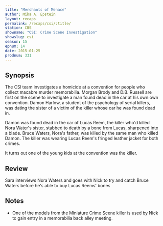 ```yaml
---
title: "Merchants of Menace"
author: Mika A. Epstein
layout: recaps
permalink: /recaps/csi/:title/
station: CBS
showname: "CSI: Crime Scene Investigation"
showslug: csi
season: 15
epnum: 14
date: 2015-01-25
prodnum: 331
---
```


## Synopsis

The CSI team investigates a homicide at a convention for people who collect macabre murder memorabilia. Morgan Brody and D.B. Russell are first on the scene to investigate a man found dead in the car at his own own convention. Damon Harlow, a student of the psychology of serial killers, was dating the sister of a victim of the killer whose car he was found dead in.

Damon was found dead in the car of Lucas Reem, the killer who'd killed Nora Water's sister, stabbed to death by a bone from Lucas, sharpened into a blade. Bruce Waters, Nora's father, was killed by the same man who killed Damon. The killer was wearing Lucas Reem's fringed leather jacket for both crimes.

It turns out one of the young kids at the convention was the killer.

## Review

Sara interviews Nora Waters and goes with Nick to try and catch Bruce Waters before he's able to buy Lucas Reems' bones.

## Notes

* One of the models from the Miniature Crime Scene killer is used by Nick to gain entry in a memorabilia back alley meeting.
